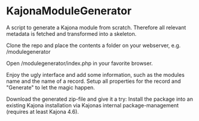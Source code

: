 KajonaModuleGenerator
=====================

A script to generate a Kajona module from scratch. Therefore all relevant metadata is fetched and transformed into a skeleton.

Clone the repo and place the contents a folder on your webserver, e.g. /modulegenerator

Open /modulegenerator/index.php in your favorite browser.

Enjoy the ugly interface and add some information, such as the modules name and the name of a record.
Setup all properties for the record and "Generate" to let the magic happen.

Download the generated zip-file and give it a try: Install the package into an existing Kajona installation via Kajonas internal
package-management (requires at least Kajona 4.6).
